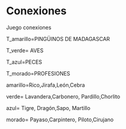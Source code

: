 
# Conexiones
Juego conexiones

T_amarillo=PINGÜINOS DE MADAGASCAR 

T_verde= AVES

T_azul=PECES

T_morado=PROFESIONES

amarillo=Rico,Jirafa,León,Cebra 

verde= Lavandera,Carbonero, Pardillo,Chorlito 

azul= Tigre, Dragón,Sapo, Martillo 

morado= Payaso,Carpintero, Piloto,Cirujano